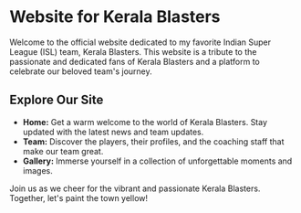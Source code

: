 # Website for Kerala Blasters

Welcome to the official website dedicated to my favorite Indian Super League (ISL) team, Kerala Blasters. This website is a tribute to the passionate and dedicated fans of Kerala Blasters and a platform to celebrate our beloved team's journey.

## Explore Our Site

- **Home:** Get a warm welcome to the world of Kerala Blasters. Stay updated with the latest news and team updates.
- **Team:** Discover the players, their profiles, and the coaching staff that make our team great.
- **Gallery:** Immerse yourself in a collection of unforgettable moments and images.

Join us as we cheer for the vibrant and passionate Kerala Blasters. Together, let's paint the town yellow!
